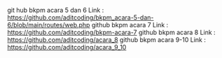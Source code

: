 git hub bkpm acara 5 dan 6 Link : https://github.com/aditcoding/bkpm_acara-5-dan-6/blob/main/routes/web.php
github bkpm acara 7 Link : https://github.com/aditcoding/bkpm-acara-7
github bkpm acara 8 Link : https://github.com/aditcoding/acara_8
github bkpm acara 9-10 Link : https://github.com/aditcoding/acara_9_10
